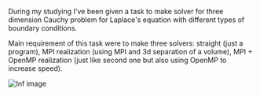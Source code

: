 During my studying I've been given a task to make solver for three dimension Cauchy problem for Laplace's equation with different types of boundary conditions.

Main requirement of this task were to make three solvers: straight (just a program), MPI realization (using MPI and 3d separation of a volume), MPI + OpenMP realization (just like second one but also using OpenMP to increase speed).

![Inf image](https://github.com/DMuhayev/Portfolio/blob/master/Parallel%20computations/result.gif?raw=true)
